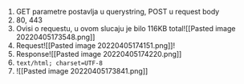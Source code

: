 1. GET parametre postavlja u querystring, POST u request body
2. 80, 443
3. Ovisi o requestu, u ovom slucaju je bilo 116KB total![[Pasted image 20220405173548.png]] 
4. Request![[Pasted image 20220405174151.png]]!
5. Response![[Pasted image 20220405174220.png]]
6. `text/html; charset=UTF-8`
7. ![[Pasted image 20220405173841.png]]